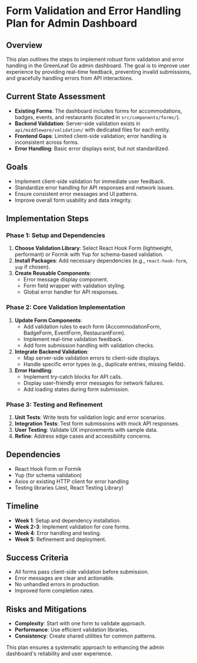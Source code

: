 # Form Validation and Error Handling Plan for Admin Dashboard

## Overview

This plan outlines the steps to implement robust form validation and error handling in the GreenLeaf Go admin dashboard. The goal is to improve user experience by providing real-time feedback, preventing invalid submissions, and gracefully handling errors from API interactions.

## Current State Assessment

- **Existing Forms**: The dashboard includes forms for accommodations, badges, events, and restaurants (located in `src/components/forms/`).
- **Backend Validation**: Server-side validation exists in `api/middleware/validation/` with dedicated files for each entity.
- **Frontend Gaps**: Limited client-side validation; error handling is inconsistent across forms.
- **Error Handling**: Basic error displays exist, but not standardized.

## Goals

- Implement client-side validation for immediate user feedback.
- Standardize error handling for API responses and network issues.
- Ensure consistent error messages and UI patterns.
- Improve overall form usability and data integrity.

## Implementation Steps

### Phase 1: Setup and Dependencies

1. **Choose Validation Library**: Select React Hook Form (lightweight, performant) or Formik with Yup for schema-based validation.
2. **Install Packages**: Add necessary dependencies (e.g., `react-hook-form`, `yup` if chosen).
3. **Create Reusable Components**:
   - Error message display component.
   - Form field wrapper with validation styling.
   - Global error handler for API responses.

### Phase 2: Core Validation Implementation

1. **Update Form Components**:
   - Add validation rules to each form (AccommodationForm, BadgeForm, EventForm, RestaurantForm).
   - Implement real-time validation feedback.
   - Add form submission handling with validation checks.
2. **Integrate Backend Validation**:
   - Map server-side validation errors to client-side displays.
   - Handle specific error types (e.g., duplicate entries, missing fields).
3. **Error Handling**:
   - Implement try-catch blocks for API calls.
   - Display user-friendly error messages for network failures.
   - Add loading states during form submission.

### Phase 3: Testing and Refinement

1. **Unit Tests**: Write tests for validation logic and error scenarios.
2. **Integration Tests**: Test form submissions with mock API responses.
3. **User Testing**: Validate UX improvements with sample data.
4. **Refine**: Address edge cases and accessibility concerns.

## Dependencies

- React Hook Form or Formik
- Yup (for schema validation)
- Axios or existing HTTP client for error handling
- Testing libraries (Jest, React Testing Library)

## Timeline

- **Week 1**: Setup and dependency installation.
- **Week 2-3**: Implement validation for core forms.
- **Week 4**: Error handling and testing.
- **Week 5**: Refinement and deployment.

## Success Criteria

- All forms pass client-side validation before submission.
- Error messages are clear and actionable.
- No unhandled errors in production.
- Improved form completion rates.

## Risks and Mitigations

- **Complexity**: Start with one form to validate approach.
- **Performance**: Use efficient validation libraries.
- **Consistency**: Create shared utilities for common patterns.

This plan ensures a systematic approach to enhancing the admin dashboard's reliability and user experience.
